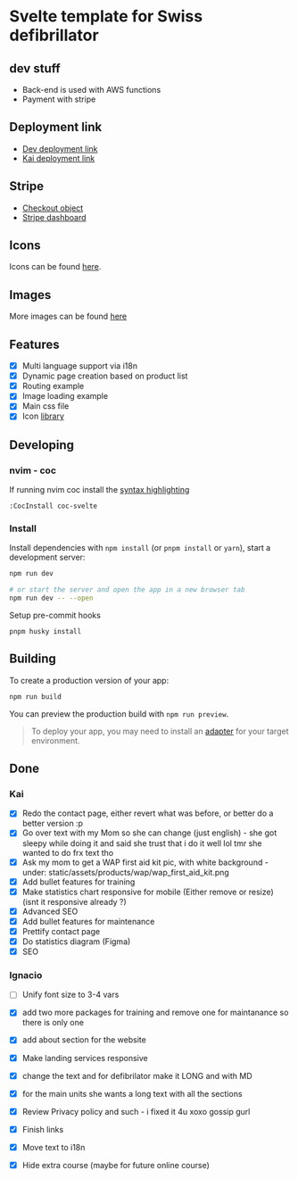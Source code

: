 # Svelte template for Swiss defibrillator

## dev stuff

- Back-end is used with AWS functions
- Payment with stripe

## Deployment link

- [Dev deployment link](https://swissdef-dev.netlify.app/)
- [Kai deployment link](https://poetic-genie-db4436.netlify.app)

## Stripe

- [Checkout object](https://docs.stripe.com/api/checkout/sessions/object)
- [Stripe dashboard](https://dashboard.stripe.com/)

## Icons

Icons can be found [here](http://icon-sets.iconify.design).

## Images

More images can be found [here](https://mega.nz/folder/tKdHVJ5D#g1wS8E-bZsXK3kLAW8-uBQ)

## Features

- [x] Multi language support via i18n
- [x] Dynamic page creation based on product list
- [x] Routing example
- [x] Image loading example
- [x] Main css file
- [x] Icon [library](https://iconify.design/docs/usage/svg/unplugin/)

## Developing

### nvim - coc

If running nvim coc install the [syntax highlighting](https://github.com/coc-extensions/coc-svelte)

```
:CocInstall coc-svelte
```

### Install

Install dependencies with `npm install` (or `pnpm install` or `yarn`), start a development server:

```bash
npm run dev

# or start the server and open the app in a new browser tab
npm run dev -- --open
```

Setup pre-commit hooks

`pnpm husky install`

## Building

To create a production version of your app:

```bash
npm run build
```

You can preview the production build with `npm run preview`.

> To deploy your app, you may need to install an [adapter](https://kit.svelte.dev/docs/adapters) for your target environment.

## Done

### Kai

- [x] Redo the contact page, either revert what was before, or better do a better version :p
- [x] Go over text with my Mom so she can change (just english) - she got sleepy while doing it and said she trust that i do it well lol tmr she wanted to do frx text tho
- [x] Ask my mom to get a WAP first aid kit pic, with white background - under: static/assets/products/wap/wap_first_aid_kit.png
- [x] Add bullet features for training
- [x] Make statistics chart responsive for mobile (Either remove or resize) (isnt it responsive already ?)
- [x] Advanced SEO
- [x] Add bullet features for maintenance
- [x] Prettify contact page
- [x] Do statistics diagram (Figma)
- [x] SEO

### Ignacio

- [ ] Unify font size to 3-4 vars
- [x] add two more packages for training and remove one for maintanance so there is only one
- [x] add about section for the website
- [x] Make landing services responsive
- [x] change the text and for defibrilator make it LONG and with MD
- [x] for the main units she wants a long text with all the sections
- [x] Review Privacy policy and such - i fixed it 4u xoxo gossip gurl
- [x] Finish links
- [x] Move text to i18n
- [x] Hide extra course (maybe for future online course)


